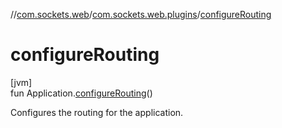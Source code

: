 //[com.sockets.web](../../index.md)/[com.sockets.web.plugins](index.md)/[configureRouting](configure-routing.md)

# configureRouting

[jvm]\
fun Application.[configureRouting](configure-routing.md)()

Configures the routing for the application.
